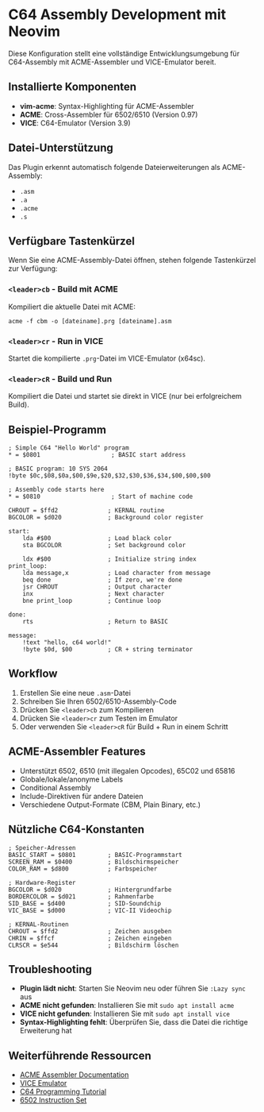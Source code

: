 # C64 Assembly Development mit Neovim

Diese Konfiguration stellt eine vollständige Entwicklungsumgebung für C64-Assembly mit ACME-Assembler und VICE-Emulator bereit.

## Installierte Komponenten

- **vim-acme**: Syntax-Highlighting für ACME-Assembler
- **ACME**: Cross-Assembler für 6502/6510 (Version 0.97)
- **VICE**: C64-Emulator (Version 3.9)

## Datei-Unterstützung

Das Plugin erkennt automatisch folgende Dateierweiterungen als ACME-Assembly:
- `.asm`
- `.a`
- `.acme`
- `.s`

## Verfügbare Tastenkürzel

Wenn Sie eine ACME-Assembly-Datei öffnen, stehen folgende Tastenkürzel zur Verfügung:

### `<leader>cb` - Build mit ACME
Kompiliert die aktuelle Datei mit ACME:
```
acme -f cbm -o [dateiname].prg [dateiname].asm
```

### `<leader>cr` - Run in VICE
Startet die kompilierte `.prg`-Datei im VICE-Emulator (x64sc).

### `<leader>cR` - Build und Run
Kompiliert die Datei und startet sie direkt in VICE (nur bei erfolgreichem Build).

## Beispiel-Programm

```assembly
; Simple C64 "Hello World" program
* = $0801                    ; BASIC start address

; BASIC program: 10 SYS 2064
!byte $0c,$08,$0a,$00,$9e,$20,$32,$30,$36,$34,$00,$00,$00

; Assembly code starts here
* = $0810                    ; Start of machine code

CHROUT = $ffd2              ; KERNAL routine
BGCOLOR = $d020             ; Background color register

start:
    lda #$00                ; Load black color
    sta BGCOLOR             ; Set background color

    ldx #$00                ; Initialize string index
print_loop:
    lda message,x           ; Load character from message
    beq done                ; If zero, we're done
    jsr CHROUT              ; Output character
    inx                     ; Next character
    bne print_loop          ; Continue loop

done:
    rts                     ; Return to BASIC

message:
    !text "hello, c64 world!"
    !byte $0d, $00          ; CR + string terminator
```

## Workflow

1. Erstellen Sie eine neue `.asm`-Datei
2. Schreiben Sie Ihren 6502/6510-Assembly-Code
3. Drücken Sie `<leader>cb` zum Kompilieren
4. Drücken Sie `<leader>cr` zum Testen im Emulator
5. Oder verwenden Sie `<leader>cR` für Build + Run in einem Schritt

## ACME-Assembler Features

- Unterstützt 6502, 6510 (mit illegalen Opcodes), 65C02 und 65816
- Globale/lokale/anonyme Labels
- Conditional Assembly
- Include-Direktiven für andere Dateien
- Verschiedene Output-Formate (CBM, Plain Binary, etc.)

## Nützliche C64-Konstanten

```assembly
; Speicher-Adressen
BASIC_START = $0801         ; BASIC-Programmstart
SCREEN_RAM = $0400          ; Bildschirmspeicher
COLOR_RAM = $d800           ; Farbspeicher

; Hardware-Register
BGCOLOR = $d020             ; Hintergrundfarbe
BORDERCOLOR = $d021         ; Rahmenfarbe
SID_BASE = $d400            ; SID-Soundchip
VIC_BASE = $d000            ; VIC-II Videochip

; KERNAL-Routinen
CHROUT = $ffd2              ; Zeichen ausgeben
CHRIN = $ffcf               ; Zeichen eingeben
CLRSCR = $e544              ; Bildschirm löschen
```

## Troubleshooting

- **Plugin lädt nicht**: Starten Sie Neovim neu oder führen Sie `:Lazy sync` aus
- **ACME nicht gefunden**: Installieren Sie mit `sudo apt install acme`
- **VICE nicht gefunden**: Installieren Sie mit `sudo apt install vice`
- **Syntax-Highlighting fehlt**: Überprüfen Sie, dass die Datei die richtige Erweiterung hat

## Weiterführende Ressourcen

- [ACME Assembler Documentation](https://sourceforge.net/projects/acme-crossass/)
- [VICE Emulator](https://vice-emu.sourceforge.io/)
- [C64 Programming Tutorial](https://codebase64.org/)
- [6502 Instruction Set](http://www.6502.org/tutorials/6502opcodes.html)